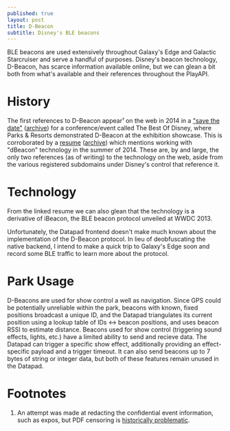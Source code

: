 ```yaml
---
published: true
layout: post
title: D-Beacon
subtitle: Disney's BLE beacons
---
```

BLE beacons are used extensively throughout Galaxy's Edge and Galactic Starcruiser and serve a handful of purposes. Disney's beacon technology, D-Beacon, has scarce information available online, but we can glean a bit both from what's available and their references throughout the PlayAPI.

# History

The first references to D-Beacon appear¹ on the web in 2014 in a ["save the date"](http://www.diametervision.com/portfolio/environmental/Best_of_Disney.pdf) ([archive](https://web.archive.org/web/20220609040050/http://www.diametervision.com/portfolio/environmental/Best_of_Disney.pdf)) for a conference/event called The Best Of Disney, where Parks & Resorts demonstrated D-Beacon at the exhibition showcase. This is corroborated by a [resume](https://www.slideshare.net/LeviLu/resume-49051167) ([archive](https://web.archive.org/web/20220609041101/https://www.slideshare.net/LeviLu/resume-49051167)) which mentions working with "dBeacon" technology in the summer of 2014. These are, by and large, the only two references (as of writing) to the technology on the web, aside from the various registered subdomains under Disney's control that reference it.

# Technology

From the linked resume we can also glean that the technology is a derivative of iBeacon, the BLE beacon protocol unveiled at WWDC 2013.

Unfortunately, the Datapad frontend doesn't make much known about the implementation of the D-Beacon protocol. In lieu of deobfuscating the native backend, I intend to make a quick trip to Galaxy's Edge soon and record some BLE traffic to learn more about the protocol.

# Park Usage

D-Beacons are used for show control a well as navigation. Since GPS could be potentially unreliable within the park, beacons with known, fixed positions broadcast a unique ID, and the Datapad triangulates its current position using a lookup table of IDs ↔ beacon positions, and uses beacon RSSI to estimate distance. Beacons used for show control (triggering sound effects, lights, etc.) have a limited ability to send and recieve data. The Datapad can trigger a specific show effect, additionally providing an effect-specific payload and a trigger timeout. It can also send beacons up to 7 bytes of string or integer data, but both of these features remain unused in the Datapad.

# Footnotes

1. An attempt was made at redacting the confidential event information, such as expos, but PDF censoring is [historically problematic](http://news.bbc.co.uk/1/hi/world/europe/4504589.stm).
